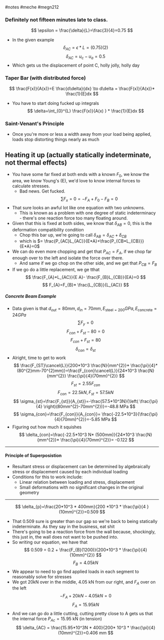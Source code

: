 #notes #meche  #megn212
### Definitely not fifteen minutes late to class.

$$
\epsilon = \frac{\delta}{L}=\frac{3}{4}=0.75
$$
- In the given example
$$
\delta_{AC}=\epsilon*L=(0.75)(2)
$$
$$
\delta_{AC}=u_{c}-u_{a}=0.5
$$
- Which gets us the displacement of point C, holly jolly, holly day
### Taper Bar (with distributed force)
$$
\frac{F(x)}{A(x)}=E \frac{d\delta}{dx} \to d\delta = \frac{F(x)}{A(x)}* \frac{1}{E}dx
$$
- You have to start doing fucked up integrals 
$$
\delta=\int_{0}^{L} \frac{F(x)}{A(x) } * \frac{1}{E}dx
$$
### Saint-Venant's Principle
- Once you're more or less a width away from your load being applied, loads stop distorting things nearly as much

## Heating it up (actually statically indeterminate, not thermal effects)
- You have some far fixed at both ends with a known $F_{0}$, we know the area, we know Young's (E), we'd love to know internal forces to calculate stresses.
	- Bad news. Get fucked.
$$
\sum F_{x}=0 = -F_{A}+F_{0}-F_{B}=0
$$
- That sure looks an awful lot like one equation with two unknowns.
	- This is known as a problem with one degree of static indeterminacy - there's one reaction force too many floating around.
- Given that this is fixed at both sides, we know that $\delta_{AB}=0$, this is the deformation compatibility condition 
	- Chop this bar up, we're going to call $\delta_{AB}=\delta_{AC}+\delta_{CB}$
	- which is $= \frac{P_{AC}L_{AC}}{E*A}+\frac{P_{CB*L_{CB}}}{E*A}=0$
- We can do even more chopping and get that $P_{AC}=F_{A}$, if we chop far enough over to the left and isolate the force over there.
	- And same if we go chop on the other side, and we get that $P_{CB}=F_{B}$
- If we go do a little replacement, we ge tthat
$$
\frac{F_{A}*L_{AC}}{E A}- \frac{F_{B}L_{CB}}{EA}=0
$$
$$
F_{A}=F_{B}* \frac{L_{CB}}{L_{AC}}
$$
##### Concrete Beam Example
- Data given is that $d_{out}=80mm,d_{in}=70mm,E_{\text{steel}=200}GPa,E_{\text{concrete}}=24GPa$
$$
\sum F_{y}=0
$$
$$
F_{con}+F_{st}-80=0
$$
$$
F_{con}+F_{st}=80
$$
$$
\delta_{con}=\delta_{st}
$$
- Alright, time to get to work
$$
\frac{F_{ST}\cancel{L}}{200*10^3 \frac{N}{mm^{2}}* \frac{\pi}{4}* (80^{2}mm-70^{2}mm)}=\frac{F_{con}\cancel{L}}{24*10^3 \frac{N}{mm^{2}} \frac{\pi}{4}(70mm)^{2}}
$$
$$
F_{st}=2.55F_{con}
$$
$$
F_{con}=22.5kN, F_{st} = 57.5 kN
$$
$$
\sigma_{st}=\frac{F_{st}}{A_{st}}=-\frac{57.5*10^3N}{\left( \frac{\pi}{4} \right)(80mm^{2}-70mm^{2})}=-48.8 MPa
$$
$$
\sigma_{con}=\frac{F_{con}}{A_{con}}= \frac{-22.5*10^3}{\frac{\pi}{4}(70mm)^{2}}=-5.85 MPa
$$
- Figuring out how much it squishes
$$
\delta_{con}=\frac{-22.5*10^3 N* (500mm)}{24*10^3 \frac{N}{mm^{2}}* \frac{\pi}{4}(70mm)^{2}}= -0.122
$$
----

#### Principle of Superposistion
- Resultant stress or displacement can be determined by algebraically stress or displacement caused by each individual loading
- Conditions for this to work include:
	- Linear relation between loading and stress, displacement
	- Small deformations with no significant changes in the original geometry
---
$$
\delta_{p}=\frac{20*10^3 * 400mm}{200 *10^3 * \frac{\pi}{4 }(10mm)^{2}}=0.509
$$
- That 0.509 sure is greater than our gap so we're back to being statically indeterminate. As they say in the business, eat shit
- There's going to be a reaction force from the wall because, shockingly, this just in, the wall does not want to be pushed into.
- So writing our equation, we have that
$$
0.509 = 0.2 + \frac{F_{B}(1200)}{200*10^3 * \frac{\pi}{4}(10mm)^{2}}
$$
$$
F_{B}=4.05kN
$$
- We appear to need to go find applied loads in each segment to reasonably solve for stresses
- We got 20kN over in the middle, 4.05 kN from our right, and $F_{A}$ over on the left
$$
-F_{A}+20kN - 4.05 kN=0
$$
$$
F_{A}=15.95 kN
$$
- And we can go do a little cutting, cutting pretty close to A gets us that the internal force $P_{Ac}=15.95$ kN (in tension)
$$
\delta_{AC} = \frac{15.95*10^3N * 400}{200* 10^3 * \frac{\pi}{4}(10mm)^{2}}=0.406 mm
$$
